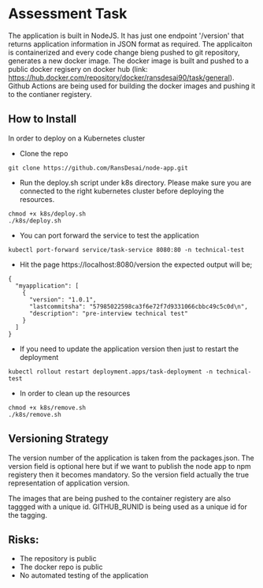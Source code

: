 # Assessment Task
The application is built in NodeJS. It has just one endpoint '/version' that returns application information in JSON format as required. The applicaiton is containerized and every code change bieng pushed to git repository, generates a new docker image. The docker image is built and pushed to a public docker regisery on docker hub (link: https://hub.docker.com/repository/docker/ransdesai90/task/general). Github Actions are being used for building the docker images and pushing it to the contianer registery. 

## How to Install

In order to deploy on a Kubernetes cluster

- Clone the repo
```
git clone https://github.com/RansDesai/node-app.git
```

- Run the deploy.sh script under k8s directory. Please make sure you are connected to the right kubernetes cluster before deploying the resources.
```
chmod +x k8s/deploy.sh
./k8s/deploy.sh
```
- You can port forward the service to test the application
```
kubectl port-forward service/task-service 8080:80 -n technical-test
```

- Hit the page https://localhost:8080/version the expected output will be;
```
{
  "myapplication": [
    {
      "version": "1.0.1",
      "lastcommitsha": "57985022598ca3f6e72f7d9331066cbbc49c5c0d\n",
      "description": "pre-interview technical test"
    }
  ]
}
```

- If you need to update the application version then just to restart the deployment
```
kubectl rollout restart deployment.apps/task-deployment -n technical-test
```

- In order to clean up the resources
```
chmod +x k8s/remove.sh
./k8s/remove.sh
```


## Versioning Strategy
The version number of the application is taken from the packages.json. The version field is optional here but if we want to publish the node app to npm registery then it becomes mandatory. So the version field  actually the true representation of application version.

The images that are being pushed to the container registery are also taggged with a unique id. GITHUB_RUNID is being used as a unique id for the tagging. 


## Risks:
- The repository is public
- The docker repo is public
- No automated testing of the application
